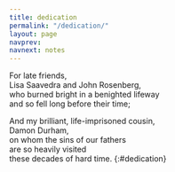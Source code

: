 ```yaml
---
title: dedication
permalink: "/dedication/"
layout: page
navprev: 
navnext: notes
---
```


For late friends,  
Lisa Saavedra and John Rosenberg,  
who burned bright in a benighted lifeway  
and so fell long before their time;

And my brilliant, life-imprisoned cousin,  
Damon Durham,  
on whom the sins of our fathers  
are so heavily visited  
these decades of hard time.
{:#dedication}
